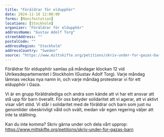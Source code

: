 ```yaml
---
title: "Föräldrar för eldupphör"
date: 2024-11-18 12:00:00
forms: [Manifestation]
locations: [Stockholm]
organizer: "Föräldrar för eldupphör"
addressName: "Gustav Adolf Torg"
streetAddress: ""
postalCode: ""
addressRegion: "Stockholm"
addressCountry: "Sweden"
source: "https://www.mittskifte.org/petitions/skriv-under-for-gazas-barn"
---
```

Föräldrar för eldupphör samlas på måndagar klockan 12 vid Utrikesdepartementet i Stockholm (Gustav Adolf Torg). Varje måndag lämnas veckas nya namn in, och varje måndag protesterar vi för ett eldupphör i Gaza.

Vi är en grupp föräldralediga och andra som kände att vi har ett ansvar att stå upp för barn överallt. För oss betyder solidaritet att vi agerar, att vi aktivt visar vårt stöd. Vi står i solidaritet med de föräldrar och barn som just nu genomlider obeskrivligt våld och svält, medan vår egen regering väljer att inte ta ställning.

Kan du inte komma? Skriv gärna under och dela vårt upprop: https://www.mittskifte.org/petitions/skriv-under-for-gazas-barn